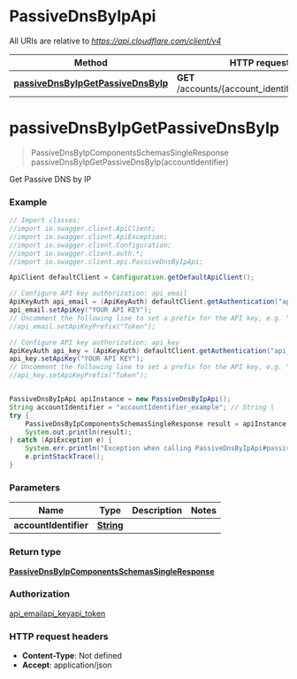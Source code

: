 # PassiveDnsByIpApi

All URIs are relative to *https://api.cloudflare.com/client/v4*

Method | HTTP request | Description
------------- | ------------- | -------------
[**passiveDnsByIpGetPassiveDnsByIp**](PassiveDnsByIpApi.md#passiveDnsByIpGetPassiveDnsByIp) | **GET** /accounts/{account_identifier}/intel/dns | Get Passive DNS by IP

<a name="passiveDnsByIpGetPassiveDnsByIp"></a>
# **passiveDnsByIpGetPassiveDnsByIp**
> PassiveDnsByIpComponentsSchemasSingleResponse passiveDnsByIpGetPassiveDnsByIp(accountIdentifier)

Get Passive DNS by IP

### Example
```java
// Import classes:
//import io.swagger.client.ApiClient;
//import io.swagger.client.ApiException;
//import io.swagger.client.Configuration;
//import io.swagger.client.auth.*;
//import io.swagger.client.api.PassiveDnsByIpApi;

ApiClient defaultClient = Configuration.getDefaultApiClient();

// Configure API key authorization: api_email
ApiKeyAuth api_email = (ApiKeyAuth) defaultClient.getAuthentication("api_email");
api_email.setApiKey("YOUR API KEY");
// Uncomment the following line to set a prefix for the API key, e.g. "Token" (defaults to null)
//api_email.setApiKeyPrefix("Token");

// Configure API key authorization: api_key
ApiKeyAuth api_key = (ApiKeyAuth) defaultClient.getAuthentication("api_key");
api_key.setApiKey("YOUR API KEY");
// Uncomment the following line to set a prefix for the API key, e.g. "Token" (defaults to null)
//api_key.setApiKeyPrefix("Token");


PassiveDnsByIpApi apiInstance = new PassiveDnsByIpApi();
String accountIdentifier = "accountIdentifier_example"; // String | 
try {
    PassiveDnsByIpComponentsSchemasSingleResponse result = apiInstance.passiveDnsByIpGetPassiveDnsByIp(accountIdentifier);
    System.out.println(result);
} catch (ApiException e) {
    System.err.println("Exception when calling PassiveDnsByIpApi#passiveDnsByIpGetPassiveDnsByIp");
    e.printStackTrace();
}
```

### Parameters

Name | Type | Description  | Notes
------------- | ------------- | ------------- | -------------
 **accountIdentifier** | [**String**](.md)|  |

### Return type

[**PassiveDnsByIpComponentsSchemasSingleResponse**](PassiveDnsByIpComponentsSchemasSingleResponse.md)

### Authorization

[api_email](../README.md#api_email)[api_key](../README.md#api_key)[api_token](../README.md#api_token)

### HTTP request headers

 - **Content-Type**: Not defined
 - **Accept**: application/json

